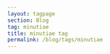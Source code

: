 ```yaml
---
layout: tagpage
section: Blog
tag: minutiae
title: minutiae tag
permalink: /blog/tags/minutiae
---
```

